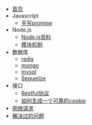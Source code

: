 * [首页](zh-cn/)
* Javascript
  * [手写promise](javascript/promise.md)
* Node.js
   * [Node.js资料](/nodejs/index)
   * [模块机制](/nodejs/module)
* 数据库
   * [redis](database/redis)
   * [mongo](database/mongo)
   * [mysql](database/index)
   * [Sequelize](database/sequelize)
* 接口
    * [Restful协议](interface/restful)
    * [如何生成一个可靠的cookie](interface/cookie)
* [网络请求](docs/cors)
* [解决过的问题](/docs/problem)






